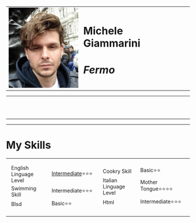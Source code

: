 
<table cellspacing=20" <tr>
  <td>
<img src="London.jpg" alt="Michele Giammarini" </td><td> <h1>Michele Giammarini<h1> <p><em>Fermo <strong> <td></tr>
</table>
  <hr>
<br>
  <br>
  <hr>
  <hr>
  <h1>My Skills</h1></a>
<table>
  <tr>
    <td>
      <table>
        <thead>
          <tr>
      <td>
      English Linguage Level</td>
      <td> <a href="https://certs.duolingo.com/hxxf5ek9">Intermediate</a>⭐⭐⭐ </td>
      </tr>
      <tr>
      <td>Swimming Skill</td>
      <td>Intermediate⭐⭐⭐</td>
      </tr>
      <tr>
        <td>Blsd</td>
       <td>Basic⭐⭐</td>
      </tr>
        </thead>
      </table>
    </td>
    <td><table>
      <thead>
        <tr>
    <td>Cookry Skill
    </td>
    <td>Basic⭐⭐</td>
    </tr>
    <tr>
    <td>Italian Linguage Level</td>
    <td>Mother Tongue⭐⭐⭐⭐</td>
    </tr>
    <tr>
      <td>Html</td>
     <td>Intermediate⭐⭐⭐</td>
    </tr>
      </thead>
    </table></td>
  </tr>
</table>
      
